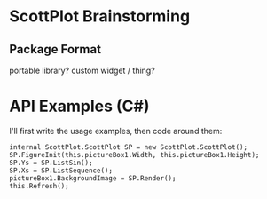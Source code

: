 # ScottPlot Brainstorming

## Package Format
portable library? custom widget / thing?

# API Examples (C#)
I'll first write the usage examples, then code around them:
```
internal ScottPlot.ScottPlot SP = new ScottPlot.ScottPlot();
SP.FigureInit(this.pictureBox1.Width, this.pictureBox1.Height);
SP.Ys = SP.ListSin();
SP.Xs = SP.ListSequence();
pictureBox1.BackgroundImage = SP.Render();
this.Refresh();
```
